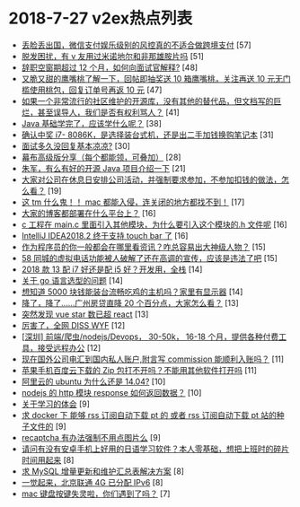 # 2018-7-27 v2ex热点列表

+ [丢脸丢出国，微信支付娱乐级别的风控真的不适合做跨境支付](https://www.v2ex.com/t/474546#reply57) [57]
+ [脱发困扰，有 v 友用过米诺地尔和非那雄胺片吗](https://www.v2ex.com/t/474573#reply51) [51]
+ [辞职空窗期超过 12 个月，如何向面试官解释?](https://www.v2ex.com/t/474588#reply48) [48]
+ [又脆又甜的鹰嘴桃了解一下，回帖即抽奖送 10 箱鹰嘴桃，关注再送 10 元无门槛使用桃包，回复订单号再返 10 元](https://www.v2ex.com/t/474644#reply47) [47]
+ [如果一个非常流行的社区维护的开源库，没有其他的替代品，但文档写的巨烂，甚至误导人，我们是否有权利骂人？](https://www.v2ex.com/t/474593#reply41) [41]
+ [Java 基础学完了，应该学什么呢？](https://www.v2ex.com/t/474548#reply38) [38]
+ [确认中奖 i7- 8086K，是选择装台式机，还是出二手加钱换购笔记本](https://www.v2ex.com/t/474597#reply31) [31]
+ [面试多久没回复基本凉凉?](https://www.v2ex.com/t/474586#reply30) [30]
+ [幕布高级版分享（每个都能领，可叠加）](https://www.v2ex.com/t/474552#reply28) [28]
+ [朱军，有么有好的开源 Java 项目介绍一下](https://www.v2ex.com/t/474563#reply21) [21]
+ [大家对公司在休息日安排公司活动，并强制要求参加，不参加扣钱的做法，怎么看？](https://www.v2ex.com/t/474561#reply19) [19]
+ [这 tm 什么鬼！！ mac 都能入侵，连关闭的地方都找不到！](https://www.v2ex.com/t/474594#reply17) [17]
+ [大家的博客都部署在什么平台上？](https://www.v2ex.com/t/474630#reply16) [16]
+ [c 工程在 main.c 里面引入其他模块，为什么要引入这个模块的.h 文件呢](https://www.v2ex.com/t/474567#reply16) [16]
+ [IntelliJ IDEA2018.2 终于支持 touch bar 了](https://www.v2ex.com/t/474614#reply16) [16]
+ [作为程序员的你一般都会在哪里看资讯？咋总容易出大神级人物？](https://www.v2ex.com/t/474565#reply15) [15]
+ [58 同城的虚拟电话功能被人破解了还在高调的宣传，应该是违法了吧](https://www.v2ex.com/t/474608#reply15) [15]
+ [2018 款 13 配 i7 好还是配 i5 好？开发用，全栈](https://www.v2ex.com/t/474636#reply14) [14]
+ [关于 go 语言选型的问题](https://www.v2ex.com/t/474564#reply14) [14]
+ [想知道 5000 块钱能装台流畅吃鸡的主机吗？家里有显示器](https://www.v2ex.com/t/474575#reply14) [14]
+ [降了，降了……广州房贷直降 20 个百分点，大家怎么看？](https://www.v2ex.com/t/474559#reply13) [13]
+ [突然发现 vue star 数已超 react](https://www.v2ex.com/t/474595#reply13) [13]
+ [厉害了，全网 DISS WYF](https://www.v2ex.com/t/474642#reply12) [12]
+ [[深圳] 前端/爬虫/nodejs/Devops， 30-50k， 16-18 个月，提供各种付费工具，接受远程办公](https://www.v2ex.com/t/474604#reply12) [12]
+ [现在国外公司电汇到国内私人账户,附言写 commission 能顺利入账吗？](https://www.v2ex.com/t/474542#reply11) [11]
+ [苹果手机百度云下载的 Zip 包打不开吗？不能用其他软件打开吗](https://www.v2ex.com/t/474566#reply11) [11]
+ [阿里云的 ubuntu 为什么还是 14.04?](https://www.v2ex.com/t/474545#reply10) [10]
+ [nodejs 的 http 模块 response 如何返回数据？](https://www.v2ex.com/t/474557#reply10) [10]
+ [关于学习的体会](https://www.v2ex.com/t/474625#reply9) [9]
+ [求 docker 下 能够 rss 订阅自动下载 pt 的 或者 rss 订阅自动下载 pt 站的种子文件的](https://www.v2ex.com/t/474554#reply9) [9]
+ [recaptcha 有办法强制不用点图片么](https://www.v2ex.com/t/474613#reply9) [9]
+ [请问有没有安卓手机上好用的日语学习软件？本人零基础，想把上班时的碎片时间用起来](https://www.v2ex.com/t/474550#reply8) [8]
+ [求 MySQL 增量更新和维护汇总表解决方案](https://www.v2ex.com/t/474558#reply8) [8]
+ [一觉起来，北京联通 4G 已分配 IPv6](https://www.v2ex.com/t/474619#reply8) [8]
+ [mac 键盘按键失灵啦，你们遇到了吗？](https://www.v2ex.com/t/474572#reply7) [7]
